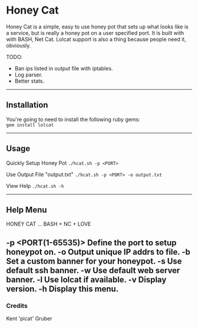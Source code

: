 # Honey Cat

Honey Cat is a simple, easy to use honey pot that sets up what looks like is a service, but is really a honey pot on a user specified port. It is built with with BASH, Net Cat. Lolcat support is also a thing because people need it, obviously. 

TODO: 
* Ban ips listed in output file with iptables.
* Log parser.
* Better stats.

---

## Installation
You're going to need to install the following ruby gems:                                                                     
`gem install lolcat`

---

## Usage
Quickly Setup Honey Pot
`./hcat.sh -p <PORT>`

Use Output File "output.txt"
`./hcat.sh -p <PORT> -o output.txt`

View Help
`./hcat.sh -h`

---

## Help Menu
HONEY CAT ... BASH + NC + LOVE 

-p <PORT(1-65535)>
	Define the port to setup honeypot on.
-o <FILE>
	Output unique IP addrs to file. 
-b <BANNER>
	Set a custom banner for your honeypot.
-s 
	Use default ssh banner. 
-w 
	Use default web server banner.
-l
	Use lolcat if available.
-v
	Display version.
-h
	Display this menu.
---

### Credits
Kent 'picat' Gruber
